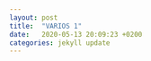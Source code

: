 ```yaml
---
layout: post
title:  "VARIOS 1"
date:   2020-05-13 20:09:23 +0200
categories: jekyll update
---
```


